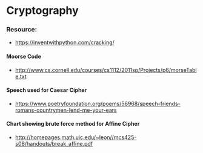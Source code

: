 # Cryptography

### Resource:
* https://inventwithpython.com/cracking/
#### Moorse Code
* http://www.cs.cornell.edu/courses/cs1112/2011sp/Projects/p6/morseTable.txt
#### Speech used for Caesar Cipher
* https://www.poetryfoundation.org/poems/56968/speech-friends-romans-countrymen-lend-me-your-ears
#### Chart showing brute force method for Affine Cipher
* http://homepages.math.uic.edu/~leon//mcs425-s08/handouts/break_affine.pdf
